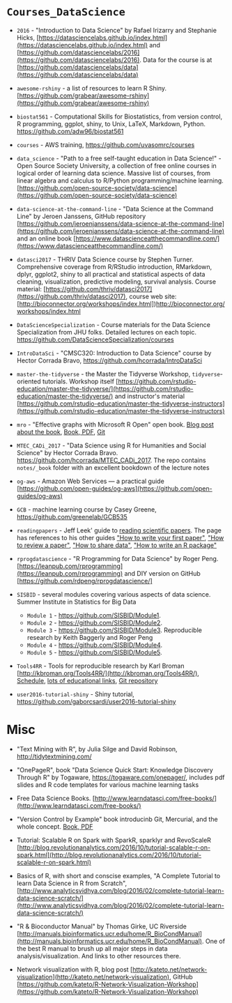 # `Courses_DataScience`

- `2016` - "Introduction to Data Science" by Rafael Irizarry and Stephanie Hicks, [https://datasciencelabs.github.io/index.html](https://datasciencelabs.github.io/index.html) and [https://github.com/datasciencelabs/2016](https://github.com/datasciencelabs/2016). Data for the course is at [https://github.com/datasciencelabs/data](https://github.com/datasciencelabs/data)

- `awesome-rshiny` - a list of resources to learn R Shiny. [https://github.com/grabear/awesome-rshiny](https://github.com/grabear/awesome-rshiny)

- `biostat561` - Computational Skills for Biostatistics, from version control, R programming, ggplot, shiny, to Unix, LaTeX, Markdown, Python. https://github.com/adw96/biostat561

- `courses` - AWS training, https://github.com/uvasomrc/courses

- `data_science` - "Path to a free self-taught education in Data Science!" - Open Source Society University, a collection of free online courses in logical order of learning data science. Massive list of courses, from linear algebra and calculus to R/Python programming/machine learning. [https://github.com/open-source-society/data-science](https://github.com/open-source-society/data-science)

- `data-science-at-the-command-line` - "Data Science at the Command Line" by Jeroen Janssens, GitHub repository [https://github.com/jeroenjanssens/data-science-at-the-command-line](https://github.com/jeroenjanssens/data-science-at-the-command-line) and an online book [https://www.datascienceatthecommandline.com/](https://www.datascienceatthecommandline.com/)

- `datasci2017` - THRIV Data Science course by Stephen Turner. Comprehensive coverage from R/RStudio introduction, RMarkdown, dplyr, ggplot2, shiny to all practical and statistical aspects of data cleaning, visualization, predictive modeling, survival analysis. Course material: [https://github.com/thriv/datasci2017](https://github.com/thriv/datasci2017), course web site: [http://bioconnector.org/workshops/index.html])http://bioconnector.org/workshops/index.html

- `DataScienceSpecialization` - Course materials for the Data Science Specialization from JHU folks. Detailed lectures on each topic. https://github.com/DataScienceSpecialization/courses

- `IntroDataSci` - "CMSC320: Introduction to Data Science" course by Hector Corrada Bravo, https://github.com/hcorrada/IntroDataSci

- `master-the-tidyverse` - the Master the Tidyverse Workshop, `tidyverse`-oriented tutorials. Workshop itself [https://github.com/rstudio-education/master-the-tidyverse/](https://github.com/rstudio-education/master-the-tidyverse/) and instructor's material [https://github.com/rstudio-education/master-the-tidyverse-instructors](https://github.com/rstudio-education/master-the-tidyverse-instructors)

- `mro` - "Effective graphs with Microsoft R Open" open book. [Blog post about the book](http://www.r-bloggers.com/free-e-book-effective-graphs-with-microsoft-r-open/), [Book, PDF](http://www.joyce-robbins.com/wp-content/uploads/2016/04/effectivegraphsmro1.pdf), [Git](https://github.com/nbrgraphs/mro)

- `MTEC_CADi_2017` - "Data Science using R for Humanities and Social Science" by Hector Corrada Bravo. https://github.com/hcorrada/MTEC_CADi_2017. The repo contains `notes/_book` folder with an excellent bookdown of the lecture notes

- `og-aws` - Amazon Web Services — a practical guide [https://github.com/open-guides/og-aws](https://github.com/open-guides/og-aws)

- `GCB` - machine learning course by Casey Greene, https://github.com/greenelab/GCB535

- `readingpapers` - Jeff Leek' guide to [reading scientific papers](https://github.com/jtleek/readingpapers). The page has references to his other guides ["How to write your first paper"](https://github.com/jtleek/firstpaper), ["How to review a paper"](https://github.com/jtleek/reviews), ["How to share data"](https://github.com/jtleek/datasharing), ["How to write an R package"](https://github.com/jtleek/rpackages)

- `rprogdatascience` -  "R Programming for Data Science" by Roger Peng. [https://leanpub.com/rprogramming](https://leanpub.com/rprogramming) and DIY version on GitHub [https://github.com/rdpeng/rprogdatascience/]

- `SISBID` - several modules covering various aspects of data science. Summer Institute in Statistics for Big Data 
    - `Module 1` - https://github.com/SISBID/Module1.
    - `Module 2` - https://github.com/SISBID/Module2.
    - `Module 3` - https://github.com/SISBID/Module3. Reproducible research by Keith Baggerly and Roger Peng
    - `Module 4` - https://github.com/SISBID/Module4.
    - `Module 5` - https://github.com/SISBID/Module5.

- `Tools4RR` - Tools for reproducible research by Karl Broman [http://kbroman.org/Tools4RR/](http://kbroman.org/Tools4RR/), [Schedule](http://kbroman.org/Tools4RR/pages/schedule.html), [lots of educational links](http://kbroman.org/Tools4RR/pages/resources.html), [Git repository](https://github.com/kbroman/Tools4RR/tree/master)

- `user2016-tutorial-shiny` - Shiny tutorial, https://github.com/gaborcsardi/user2016-tutorial-shiny


# Misc

- "Text Mining with R", by Julia Silge and David Robinson, http://tidytextmining.com/

- "OnePageR", book "Data Science Quick Start: Knowledge Discovery Through R" by Togaware, https://togaware.com/onepager/, includes pdf slides and R code templates for various machine learning tasks

- Free Data Science Books. [http://www.learndatasci.com/free-books/](http://www.learndatasci.com/free-books/)

- "Version Control by Example" book introducinb Git, Mercurial, and the whole concept. [Book, PDF](http://ericsink.com/vcbe/)

- Tutorial: Scalable R on Spark with SparkR, sparklyr and RevoScaleR [http://blog.revolutionanalytics.com/2016/10/tutorial-scalable-r-on-spark.html](http://blog.revolutionanalytics.com/2016/10/tutorial-scalable-r-on-spark.html)

- Basics of R, with short and conscise examples, "A Complete Tutorial to learn Data Science in R from Scratch", [http://www.analyticsvidhya.com/blog/2016/02/complete-tutorial-learn-data-science-scratch/](http://www.analyticsvidhya.com/blog/2016/02/complete-tutorial-learn-data-science-scratch/)

- "R & Bioconductor Manual" by Thomas Girke, UC Riverside [http://manuals.bioinformatics.ucr.edu/home/R_BioCondManual](http://manuals.bioinformatics.ucr.edu/home/R_BioCondManual). One of the best R manual to brush up all major steps in data analysis/visualization. And links to other resources there.

- Network visualization with R, blog post [http://kateto.net/network-visualization](http://kateto.net/network-visualization), GitHub [https://github.com/kateto/R-Network-Visualization-Workshop](https://github.com/kateto/R-Network-Visualization-Workshop)